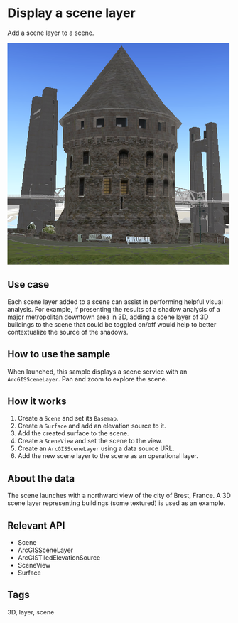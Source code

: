 # Display a scene layer

Add a scene layer to a scene.

![](screenshot.png)

## Use case

Each scene layer added to a scene can assist in performing helpful visual analysis. For example, if presenting the results of a shadow analysis of a major metropolitan downtown area in 3D, adding a scene layer of 3D buildings to the scene that could be toggled on/off would help to better contextualize the source of the shadows.

## How to use the sample

When launched, this sample displays a scene service with an `ArcGISSceneLayer`. Pan and zoom to explore the scene.

## How it works

1. Create a `Scene` and set its `Basemap`.
2. Create a `Surface` and add an elevation source to it.
3. Add the created surface to the scene.
4. Create a `SceneView` and set the scene to the view.
5. Create an `ArcGISSceneLayer` using a data source URL.
6. Add the new scene layer to the scene as an operational layer.

## About the data

The scene launches with a northward view of the city of Brest, France. A 3D scene layer representing buildings (some textured) is used as an example.

## Relevant API

* Scene
* ArcGISSceneLayer
* ArcGISTiledElevationSource
* SceneView
* Surface

## Tags

3D, layer, scene
